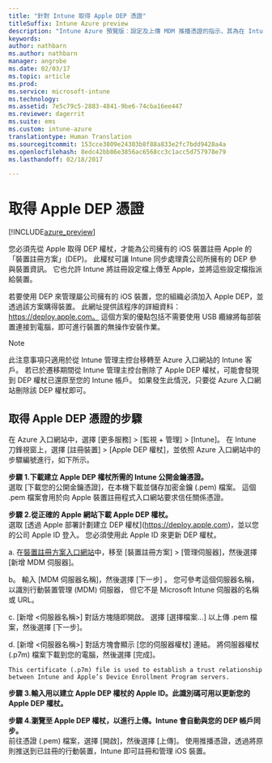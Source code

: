 ```yaml
---
title: "針對 Intune 取得 Apple DEP 憑證"
titleSuffix: Intune Azure preview
description: "Intune Azure 預覽版︰設定及上傳 MDM 推播憑證的指示，其為在 Intune 中管理 Apple 裝置的必要條件。 "
keywords: 
author: nathbarn
ms.author: nathbarn
manager: angrobe
ms.date: 02/03/17
ms.topic: article
ms.prod: 
ms.service: microsoft-intune
ms.technology: 
ms.assetid: 7e5c79c5-2883-4841-9be6-74cba16ee447
ms.reviewer: dagerrit
ms.suite: ems
ms.custom: intune-azure
translationtype: Human Translation
ms.sourcegitcommit: 153cce3809e24303b8f88a833e2fc7bdd9428a4a
ms.openlocfilehash: 8edc42bb86e3856ac6568cc3c1acc5d757978e79
ms.lasthandoff: 02/18/2017

---
```


# <a name="get-an-apple-dep-certificate"></a>取得 Apple DEP 憑證

[!INCLUDE[azure_preview](../includes/azure_preview.md)]

您必須先從 Apple 取得 DEP 權杖，才能為公司擁有的 iOS 裝置註冊 Apple 的「裝置註冊方案」(DEP)。 此權杖可讓 Intune 同步處理貴公司所擁有的 DEP 參與裝置資訊。 它也允許 Intune 將註冊設定檔上傳至 Apple，並將這些設定檔指派給裝置。

若要使用 DEP 來管理屬公司擁有的 iOS 裝置，您的組織必須加入 Apple DEP，並透過該方案購得裝置。 此網址提供該程序的詳細資料：https://deploy.apple.com。 這個方案的優點包括不需要使用 USB 纜線將每部裝置連接到電腦，即可進行裝置的無操作安裝作業。

> [!NOTE]
> 此注意事項只適用於從 Intune 管理主控台移轉至 Azure 入口網站的 Intune 客戶。 若已於遷移期間從 Intune 管理主控台刪除了 Apple DEP 權杖，可能會發現到 DEP 權杖已還原至您的 Intune 帳戶。 如果發生此情況，只要從 Azure 入口網站刪除該 DEP 權杖即可。

## <a name="steps-to-get-the-apple-dep-certificate"></a>取得 Apple DEP 憑證的步驟
在 Azure 入口網站中，選擇 [更多服務] > [監視 + 管理] > [Intune]。 在 Intune 刀鋒視窗上，選擇 [註冊裝置]  >  [Apple DEP 權杖]，並依照 Azure 入口網站中的步驟編號進行，如下所示。

**步驟 1.下載建立 Apple DEP 權杖所需的 Intune 公開金鑰憑證。**<br>
選取 [下載您的公開金鑰憑證]，在本機下載並儲存加密金鑰 (.pem) 檔案。 這個 .pem 檔案會用於向 Apple 裝置註冊程式入口網站要求信任關係憑證。

**步驟 2.從正確的 Apple 網站下載 Apple DEP 權杖。**<br>
選取 [透過 Apple 部署計劃建立 DEP 權杖][](https://deploy.apple.com)(https://deploy.apple.com)，並以您的公司 Apple ID 登入。 您必須使用此 Apple ID 來更新 DEP 權杖。

   a.  在[裝置註冊方案入口網站](https://deploy.apple.com)中，移至 [裝置註冊方案] &gt; [管理伺服器]，然後選擇 [新增 MDM 伺服器]。

   b。  輸入 [MDM 伺服器名稱]，然後選擇 [下一步] 。 您可參考這個伺服器名稱，以識別行動裝置管理 (MDM) 伺服器， 但它不是 Microsoft Intune 伺服器的名稱或 URL。

   c.  [新增 &lt;伺服器名稱&gt;] 對話方塊隨即開啟。 選擇 [選擇檔案...] 以上傳 .pem 檔案，然後選擇 [下一步]。

   d.  [新增 &lt;伺服器名稱&gt;] 對話方塊會顯示 [您的伺服器權杖] 連結。 將伺服器權杖 (.p7m) 檔案下載到您的電腦，然後選擇 [完成]。

    This certificate (.p7m) file is used to establish a trust relationship between Intune and Apple’s Device Enrollment Program servers.

**步驟 3.輸入用以建立 Apple DEP 權杖的 Apple ID。此識別碼可用以更新您的 Apple DEP 權杖。**

**步驟 4.瀏覽至 Apple DEP 權杖，以進行上傳。Intune 會自動與您的 DEP 帳戶同步。**<br>
前往憑證 (.pem) 檔案，選擇 [開啟]，然後選擇 [上傳]。 使用推播憑證，透過將原則推送到已註冊的行動裝置，Intune 即可註冊和管理 iOS 裝置。

